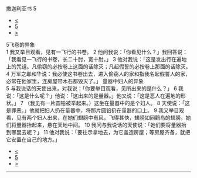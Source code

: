 ﻿





 撒迦利亚书 5




* [<](bible/ZEC04.md)
* [5](bible/ZEC.md)
* [>](bible/ZEC06.md)



 
5飞卷的异象  
1 我又举目观看，见有一飞行的书卷。 
2 他问我说：「你看见什么？」我回答说：「我看见一飞行的书卷，长二十肘，宽十肘。」 
3 他对我说：「这是发出行在遍地上的咒诅。凡偷窃的必按卷上这面的话除灭；凡起假誓的必按卷上那面的话除灭。 
4 万军之耶和华说：我必使这书卷出去，进入偷窃人的家和指我名起假誓人的家，必常在他家里，连房屋带木石都毁灭了。」 量器中妇人的异象  
5 与我说话的天使出来，对我说：「你要举目观看，见所出来的是什么？」 
6 我说：「这是什么呢？」他说：「这出来的是量器。」他又说：「这是恶人在遍地的形状。」 
7 （我见有一片圆铅被举起来。）这坐在量器中的是个妇人。 
8 天使说：「这是罪恶。」他就把妇人扔在量器中，将那片圆铅扔在量器的口上。 
9 我又举目观看，见有两个妇人出来，在她们翅膀中有风，飞得甚快，翅膀如同鹳鸟的翅膀。她们将量器抬起来，悬在天地中间。 
10 我问与我说话的天使说：「她们要将量器抬到哪里去呢？」 
11 他对我说：「要往示拿地去，为它盖造房屋；等房屋齐备，就把它安置在自己的地方。」 
* [<](bible/ZEC04.md)
* [5](bible/ZEC.md)
* [>](bible/ZEC06.md)





---









